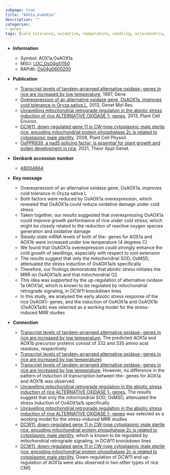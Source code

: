 ```yaml
---
subpage: true
title: "AOX1a,OsAOX1a"
description: ""
categories:
- genes
tags: [cold tolerance, oxidative, temperature, seedling, mitochondria, growth, cold stress, root, abiotic stress]
---
```


* **Information**  
    + Symbol: AOX1a,OsAOX1a  
    + MSU: [LOC_Os04g51150](http://rice.plantbiology.msu.edu/cgi-bin/ORF_infopage.cgi?orf=LOC_Os04g51150)  
    + RAPdb: [Os04g0600200](http://rapdb.dna.affrc.go.jp/viewer/gbrowse_details/irgsp1?name=Os04g0600200)  

* **Publication**  
    + [Transcript levels of tandem-arranged alternative oxidase- genes in rice are increased by low temperature](http://www.ncbi.nlm.nih.gov/pubmed?term=Transcript+levels+of+tandem-arranged+alternative+oxidase+genes+in+rice+are+increased+by+low+temperature%5BTitle%5D), 1997, Gene.
    + [Overexpression of an alternative oxidase gene, OsAOX1a, improves cold tolerance in Oryza sativa L](http://www.ncbi.nlm.nih.gov/pubmed?term=Overexpression+of+an+alternative+oxidase+gene,+OsAOX1a,+improves+cold+tolerance+in+Oryza+sativa+L%5BTitle%5D), 2013, Genet Mol Res.
    + [Unravelling mitochondrial retrograde regulation in the abiotic stress induction of rice ALTERNATIVE OXIDASE 1- genes](http://www.ncbi.nlm.nih.gov/pubmed?term=Unravelling+mitochondrial+retrograde+regulation+in+the+abiotic+stress+induction+of+rice+ALTERNATIVE+OXIDASE+1+genes%5BTitle%5D), 2013, Plant Cell Environ.
    + [DCW11, down-regulated gene 11 in CW-type cytoplasmic male sterile rice, encoding mitochondrial protein phosphatase 2c is related to cytoplasmic male sterility](http://www.ncbi.nlm.nih.gov/pubmed?term=DCW11,+down-regulated+gene+11+in+CW-type+cytoplasmic+male+sterile+rice,+encoding+mitochondrial+protein+phosphatase+2c+is+related+to+cytoplasmic+male+sterility%5BTitle%5D), 2008, Plant Cell Physiol.
    + [OsPPR939, a nad5 splicing factor, is essential for plant growth and pollen development in rice](http://www.ncbi.nlm.nih.gov/pubmed?term=OsPPR939,+a+nad5+splicing+factor,+is+essential+for+plant+growth+and+pollen+development+in+rice%5BTitle%5D), 2021, Theor Appl Genet.

* **Genbank accession number**  
    + [AB004864](http://www.ncbi.nlm.nih.gov/nuccore/AB004864)

* **Key message**  
    + Overexpression of an alternative oxidase gene, OsAOX1a, improves cold tolerance in Oryza sativa L
    + Both factors were reduced by OsAOX1a overexpression, which revealed that OsAOX1a could reduce oxidative damage under cold stress
    + Taken together, our results suggested that overexpressing OsAOX1a could improve growth performance of rice under cold stress, which might be closely related to the reduction of reactive oxygen species generation and oxidative damage
    + Steady-state mRNA levels of both of the- genes for AOX1a and AOX1b were increased under low temperature (4 degrees C)
    + We found that OsAOX1a overexpression could strongly enhance the cold growth of seedlings, especially with respect to root extension
    + The results suggest that only the mitochondrial SOD, OsMSD, attenuated the stress induction of OsAOX1a/b specifically
    + Therefore, our findings demonstrate that abiotic stress initiates the MRR on OsAOX1a/b and that mitochondrial O2
    + This idea was supported by the up-regulation of alternative oxidase 1a (AOX1a), which is known to be regulated by mitochondrial retrograde signaling, in DCW11 knockdown lines
    + In this study, we analysed the early abiotic stress response of the rice OsAOX1- genes, and the induction of OsAOX1a and OsAOX1b (OsAOX1a/b) was selected as a working model for the stress-induced MRR studies

* **Connection**  
    + [Transcript levels of tandem-arranged alternative oxidase- genes in rice are increased by low temperature](http://www.ncbi.nlm.nih.gov/pubmed?term=Transcript+levels+of+tandem-arranged+alternative+oxidase+genes+in+rice+are+increased+by+low+temperature%5BTitle%5D), The predicted AOX1a and AOX1b precursor proteins consist of 332 and 335 amino acid residues, respectively
    + [Transcript levels of tandem-arranged alternative oxidase- genes in rice are increased by low temperature](4+degrees+C))
    + [Transcript levels of tandem-arranged alternative oxidase- genes in rice are increased by low temperature](http://www.ncbi.nlm.nih.gov/pubmed?term=Transcript+levels+of+tandem-arranged+alternative+oxidase+genes+in+rice+are+increased+by+low+temperature%5BTitle%5D), However, no difference in the pattern of induction of transcription between the- genes for AOX1a and AOX1b was observed
    + [Unravelling mitochondrial retrograde regulation in the abiotic stress induction of rice ALTERNATIVE OXIDASE 1- genes](http://www.ncbi.nlm.nih.gov/pubmed?term=Unravelling+mitochondrial+retrograde+regulation+in+the+abiotic+stress+induction+of+rice+ALTERNATIVE+OXIDASE+1+genes%5BTitle%5D), The results suggest that only the mitochondrial SOD, OsMSD, attenuated the stress induction of OsAOX1a/b specifically
    + [Unravelling mitochondrial retrograde regulation in the abiotic stress induction of rice ALTERNATIVE OXIDASE 1- genes](OsAOX1a/b) was selected as a working model for the stress-induced MRR studies
    + [DCW11, down-regulated gene 11 in CW-type cytoplasmic male sterile rice, encoding mitochondrial protein phosphatase 2c is related to cytoplasmic male sterility](AOX1a), which is known to be regulated by mitochondrial retrograde signaling, in DCW11 knockdown lines
    + [DCW11, down-regulated gene 11 in CW-type cytoplasmic male sterile rice, encoding mitochondrial protein phosphatase 2c is related to cytoplasmic male sterility](http://www.ncbi.nlm.nih.gov/pubmed?term=DCW11,+down-regulated+gene+11+in+CW-type+cytoplasmic+male+sterile+rice,+encoding+mitochondrial+protein+phosphatase+2c+is+related+to+cytoplasmic+male+sterility%5BTitle%5D), Down-regulation of DCW11 and up-regulation of AOX1a were also observed in two other types of rice CMS



